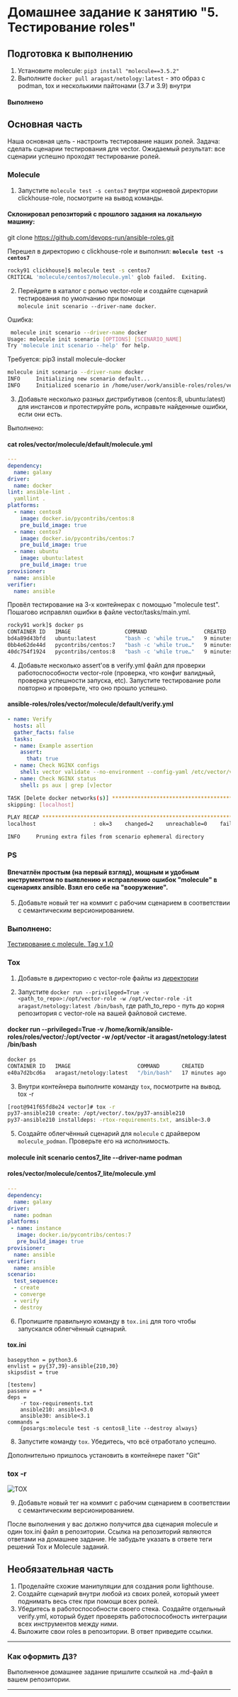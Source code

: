 # Домашнее задание к занятию "5. Тестирование roles"

## Подготовка к выполнению
1. Установите molecule: `pip3 install "molecule==3.5.2"`
2. Выполните `docker pull aragast/netology:latest` -  это образ с podman, tox и несколькими пайтонами (3.7 и 3.9) внутри    

#### Выполнено


## Основная часть

Наша основная цель - настроить тестирование наших ролей. Задача: сделать сценарии тестирования для vector. Ожидаемый результат: все сценарии успешно проходят тестирование ролей.

### Molecule

1. Запустите  `molecule test -s centos7` внутри корневой директории clickhouse-role, посмотрите на вывод команды.       
#### Склонировал репозиторий с прошлого задания на локальную машину:     
git clone https://github.com/devops-run/ansible-roles.git       

Перешел в директорию с clickhouse-role и выполнил:  __`molecule test -s centos7`__      
```bash
rocky91 clickhouse]$ molecule test -s centos7
CRITICAL 'molecule/centos7/molecule.yml' glob failed.  Exiting.

```

2. Перейдите в каталог с ролью vector-role и создайте сценарий тестирования по умолчанию при помощи     
`molecule init scenario --driver-name docker`.      

Ошибка:     
```bash
 molecule init scenario --driver-name docker
Usage: molecule init scenario [OPTIONS] [SCENARIO_NAME]
Try 'molecule init scenario --help' for help.

```
Требуется: pip3 install molecule-docker     

```bash
molecule init scenario --driver-name docker
INFO     Initializing new scenario default...
INFO     Initialized scenario in /home/user/work/ansible-roles/roles/vector/molecule/default successfully.

```

3. Добавьте несколько разных дистрибутивов (centos:8, ubuntu:latest) для инстансов и протестируйте роль, исправьте найденные ошибки, если они есть.     

Выполнено:      
#### cat roles/vector/molecule/default/molecule.yml  

```yaml
---
dependency:
  name: galaxy
driver:
  name: docker
lint: ansible-lint .
  yamllint .
platforms:
  - name: centos8
    image: docker.io/pycontribs/centos:8
    pre_build_image: true
  - name: centos7
    image: docker.io/pycontribs/centos:7
    pre_build_image: true
  - name: ubuntu
    image: ubuntu:latest
    pre_build_image: true
provisioner:
  name: ansible
verifier:
  name: ansible

```
Провёл тестирование на 3-х контейнерах с помощью "molecule test".    
Пошагово исправлял ошибки в файле vector/tasks/main.yml.    
     
```bash
rocky91 work]$ docker ps
CONTAINER ID   IMAGE                 COMMAND                  CREATED         STATUS         PORTS     NAMES
bd4a89d43bfd   ubuntu:latest         "bash -c 'while true…"   9 minutes ago   Up 9 minutes             ubuntu
0bb4e62de44d   pycontribs/centos:7   "bash -c 'while true…"   9 minutes ago   Up 9 minutes             centos7
40dc754f1924   pycontribs/centos:8   "bash -c 'while true…"   9 minutes ago   Up 9 minutes             centos8

```

    
4. Добавьте несколько assert'ов в verify.yml файл для  проверки работоспособности vector-role (проверка, что конфиг валидный, проверка успешности запуска, etc). Запустите тестирование роли повторно и проверьте, что оно прошло успешно.
#### ansible-roles/roles/vector/molecule/default/verify.yml 

```yaml
- name: Verify
  hosts: all
  gather_facts: false
  tasks:
  - name: Example assertion
    assert:
      that: true
  - name: Check NGINX configs
    shell: vector validate --no-environment --config-yaml /etc/vector/vector.yml
  - name: Check NGINX status
    shell: ps aux | grep [v]ector
```


```bash
TASK [Delete docker networks(s)] ***********************************************
skipping: [localhost]

PLAY RECAP *********************************************************************
localhost                  : ok=3    changed=2    unreachable=0    failed=0    skipped=1    rescued=0    ignored=0

INFO     Pruning extra files from scenario ephemeral directory
```

### PS
#### Впечатлён простым (на первый взгляд), мощным и удобным инструментом по выявлению и исправлению ошибок "molecule" в сценариях ansible. Взял его себе на "вооружение".


5. Добавьте новый тег на коммит с рабочим сценарием в соответствии с семантическим версионированием.

### Выполнено:  
[Тестирование с molecule. Tag v 1.0](https://github.com/devops-run/ansible-roles/tree/v1.0) 

### Tox

1. Добавьте в директорию с vector-role файлы из [директории](./example)

2. Запустите `docker run --privileged=True -v <path_to_repo>:/opt/vector-role -w /opt/vector-role -it aragast/netology:latest /bin/bash`, где path_to_repo - путь до корня репозитория с vector-role на вашей файловой системе.

#### docker run --privileged=True -v /home/kornik/ansible-roles/roles/vector/:/opt/vector -w /opt/vector -it aragast/netology:latest /bin/bash


```bash
docker ps
CONTAINER ID   IMAGE                     COMMAND       CREATED          STATUS          PORTS     NAMES
e40a7d2bcd6a   aragast/netology:latest   "/bin/bash"   17 minutes ago   Up 17 minutes             xenodochial_wescoff

```

3. Внутри контейнера выполните команду `tox`, посмотрите на вывод.
tox -r

```bash
[root@941f65fd8e24 vector]# tox -r
py37-ansible210 create: /opt/vector/.tox/py37-ansible210
py37-ansible210 installdeps: -rtox-requirements.txt, ansible<3.0


```
5. Создайте облегчённый сценарий для `molecule` с драйвером `molecule_podman`. Проверьте его на исполнимость.

#### molecule init scenario centos7_lite --driver-name podman


#### roles/vector/molecule/centos7_lite/molecule.yml
```yaml
---
dependency:
  name: galaxy
driver:
  name: podman
platforms:
 - name: instance
   image: docker.io/pycontribs/centos:7
   pre_build_image: true
provisioner:
  name: ansible
verifier:
  name: ansible
scenario:
  test_sequence:
  - create
  - converge
  - verify
  - destroy

```

6. Пропишите правильную команду в `tox.ini` для того чтобы запускался облегчённый сценарий.

#### tox.ini
```
basepython = python3.6
envlist = py{37,39}-ansible{210,30}
skipsdist = true

[testenv]
passenv = *
deps =
    -r tox-requirements.txt
    ansible210: ansible<3.0
    ansible30: ansible<3.1
commands =
    {posargs:molecule test -s centos8_lite --destroy always}

```

8. Запустите команду `tox`. Убедитесь, что всё отработало успешно.

Дополнительно пришлось установить в контейнере пакет "Git"


### tox -r 

![TOX](img/Screenshot_33.png)

 

9. Добавьте новый тег на коммит с рабочим сценарием в соответствии с семантическим версионированием.



После выполнения у вас должно получится два сценария molecule и один tox.ini файл в репозитории. Ссылка на репозиторий являются ответами на домашнее задание. Не забудьте указать в ответе теги решений Tox и Molecule заданий.

## Необязательная часть

1. Проделайте схожие манипуляции для создания роли lighthouse.
2. Создайте сценарий внутри любой из своих ролей, который умеет поднимать весь стек при помощи всех ролей.
3. Убедитесь в работоспособности своего стека. Создайте отдельный verify.yml, который будет проверять работоспособность интеграции всех инструментов между ними.
4. Выложите свои roles в репозитории. В ответ приведите ссылки.

---

### Как оформить ДЗ?

Выполненное домашнее задание пришлите ссылкой на .md-файл в вашем репозитории.

---
